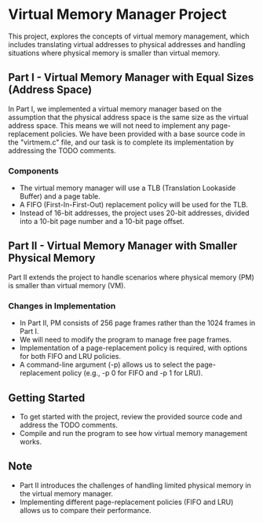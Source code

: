 # Virtual Memory Manager Project

This project, explores the concepts of virtual memory management, which includes translating virtual addresses to physical addresses and handling situations where physical memory is smaller than virtual memory.

## Part I - Virtual Memory Manager with Equal Sizes (Address Space)

In Part I, we implemented a virtual memory manager based on the assumption that the physical address space is the same size as the virtual address space. This means we will not need to implement any page-replacement policies. We have been provided with a base source code in the "virtmem.c" file, and our task is to complete its implementation by addressing the TODO comments.

### Components
- The virtual memory manager will use a TLB (Translation Lookaside Buffer) and a page table.
- A FIFO (First-In-First-Out) replacement policy will be used for the TLB.
- Instead of 16-bit addresses, the project uses 20-bit addresses, divided into a 10-bit page number and a 10-bit page offset.

## Part II - Virtual Memory Manager with Smaller Physical Memory

Part II extends the project to handle scenarios where physical memory (PM) is smaller than virtual memory (VM).

### Changes in Implementation
- In Part II, PM consists of 256 page frames rather than the 1024 frames in Part I.
- We will need to modify the program to manage free page frames.
- Implementation of a page-replacement policy is required, with options for both FIFO and LRU policies.
- A command-line argument (-p) allows us to select the page-replacement policy (e.g., -p 0 for FIFO and -p 1 for LRU).

## Getting Started

- To get started with the project, review the provided source code and address the TODO comments.
- Compile and run the program to see how virtual memory management works.

## Note

- Part II introduces the challenges of handling limited physical memory in the virtual memory manager.
- Implementing different page-replacement policies (FIFO and LRU) allows us to compare their performance.
